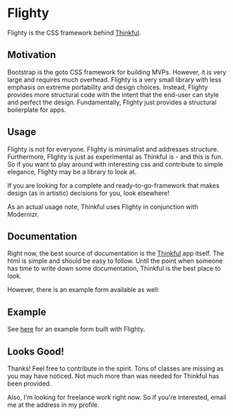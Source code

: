 # Flighty

Flighty is the CSS framework behind [Thinkful](https://thinkful.me).

## Motivation

Bootstrap is the goto CSS framework for building MVPs. However, it is very
large and requires much overhead. Flighty is a very small library with less
emphasis on extreme portability and design choices. Instead, Flighty provides
more structural code with the intent that the end-user can style and perfect
the design. Fundamentally, Flighty just provides a structural boilerplate
for apps.

## Usage

Flighty is not for everyone. Flighty is minimalist and addresses structure.
Furthermore, Flighty is just as experimental as Thinkful is - and
this is fun. So if you want to play around with interesting css and
contribute to simple elegance, Flighty may be a library to look at.

If you are looking for a complete and ready-to-go-framework that makes
design (as in artistic) decisions for you, look elsewhere!

As an actual usage note, Thinkful uses Flighty in conjunction with Modernizr.

## Documentation

Right now, the best source of documentation is the [Thinkful](https://thinkful.me)
app itself. The html is simple and should be easy to follow. Until the point
when someone has time to write down some documentation, Thinkful is the best
place to look.

However, there is an example form available as well:

## Example

See [here](http://cssdeck.com/labs/ayn3qvhy) for an example form built
with Flighty.

## Looks Good!

Thanks! Feel free to contribute in the spirit. Tons of classes are missing
as you may have noticed. Not much more than was needed for Thinkful has
been provided.

Also, I'm looking for freelance work right now. So if you're interested,
email me at the address in my profile.
